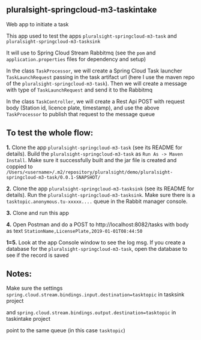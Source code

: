 ## pluralsight-springcloud-m3-taskintake
Web app to initiate a task

This app used to test the apps `pluralsight-springcloud-m3-task` and `pluralsight-springcloud-m3-tasksink`

It will use to Spring Cloud Stream Rabbitmq (see the `pom` and `application.properties` files for dependency and setup)

In the class `TaskProcessor`, we will create a Spring Cloud Task launcher `TaskLaunchRequest` passing in the task artifact url (here I use the maven repo of the `pluralsight-springcloud-m3-task`). Then we will create a message with type of `TaskLaunchRequest` and send it to the Rabbitmq

In the class `TaskController`, we will create a Rest Api POST with request body (Station id, licence plate, timestamp), and use the above `TaskProcessor` to publish that request to the message queue

## To test the whole flow:
**1.**
Clone the app `pluralsight-springcloud-m3-task` (see its README for details). Build the `pluralsight-springcloud-m3-task` as `Run As -> Maven Install`. Make sure it successfully built and the jar file is created and coppied to `/Users/<username>/.m2/repository/pluralsight/demo/pluralsight-springcloud-m3-task/0.0.1-SNAPSHOT/`
  
**2.** 
Clone the app `pluralsight-springcloud-m3-tasksink` (see its README for details). Run the `pluralsight-springcloud-m3-tasksink`. Make sure there is a `tasktopic.anonymous.tu-xxxxx....` queue in the Rabbit manager console. 

**3.** Clone and run this app

**4.** Open Postman and do a POST to http://localhost:8082/tasks with body as text `StationName,LicensePlate,2019-01-01T08:44:50`

**1=5.** Look at the app Console window to see the log msg. If you create a database for the `pluralsight-springcloud-m3-task`, open the database to see if the record is saved

## Notes: 
Make sure the settings 
`spring.cloud.stream.bindings.input.destination=tasktopic` in tasksink project

and 
`spring.cloud.stream.bindings.output.destination=tasktopic` in taskintake project

point to the same queue (in this case `tasktopic`)
